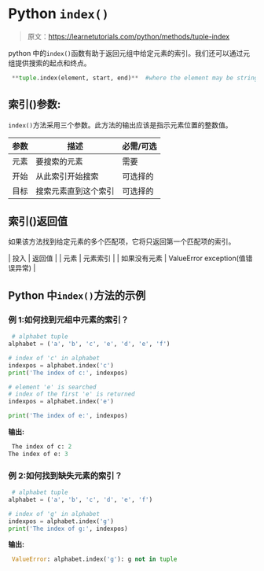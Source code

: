 # Python `index()`

> 原文：<https://learnetutorials.com/python/methods/tuple-index>

python 中的`index()`函数有助于返回元组中给定元素的索引。我们还可以通过元组提供搜索的起点和终点。

```py
 **tuple.index(element, start, end)**  #where the element may be string, number, list, etc 

```

## 索引()参数:

`index()`方法采用三个参数。此方法的输出应该是指示元素位置的整数值。

| 参数 | 描述 | 必需/可选 |
| --- | --- | --- |
| 元素 | 要搜索的元素 | 需要 |
| 开始 | 从此索引开始搜索 | 可选择的 |
| 目标 | 搜索元素直到这个索引 | 可选择的 |

## 索引()返回值

如果该方法找到给定元素的多个匹配项，它将只返回第一个匹配项的索引。

| 投入 | 返回值 |
| 元素 | 元素索引 |
| 如果没有元素 | ValueError exception(值错误异常) |

## Python 中`index()`方法的示例

### 例 1:如何找到元组中元素的索引？

```py
 # alphabet tuple
alphabet = ('a', 'b', 'c', 'e', 'd', 'e', 'f')

# index of 'c' in alphabet
indexpos = alphabet.index('c')
print('The index of c:', indexpos)

# element 'e' is searched
# index of the first 'e' is returned
indexpos = alphabet.index('e')

print('The index of e:', indexpos) 

```

**输出:**

```py
 The index of c: 2
The index of e: 3 
```

### 例 2:如何找到缺失元素的索引？

```py
 # alphabet tuple
alphabet = ('a', 'b', 'c', 'd', 'e', 'f')

# index of 'g' in alphabet
indexpos = alphabet.index('g')
print('The index of g:', indexpos) 

```

**输出:**

```py
 ValueError: alphabet.index('g'): g not in tuple 
```